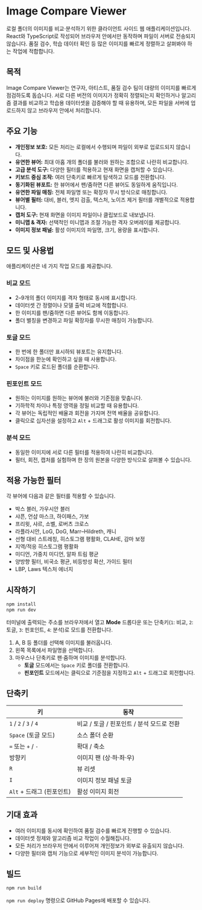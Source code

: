 # Image Compare Viewer

로컬 폴더의 이미지를 비교·분석하기 위한 클라이언트 사이드 웹 애플리케이션입니다. React와 TypeScript로 작성되어 브라우저 안에서만 동작하며 파일이 서버로 전송되지 않습니다. 품질 검수, 학습 데이터 확인 등 많은 이미지를 빠르게 정렬하고 살펴봐야 하는 작업에 적합합니다.

## 목적
Image Compare Viewer는 연구자, 아티스트, 품질 검수 팀이 대량의 이미지를 빠르게 점검하도록 돕습니다. 서로 다른 버전의 이미지가 정확히 정렬되는지 확인하거나 알고리즘 결과를 비교하고 학습용 데이터셋을 검증해야 할 때 유용하며, 모든 파일을 서버에 업로드하지 않고 브라우저 안에서 처리합니다.

## 주요 기능
- **개인정보 보호:** 모든 처리는 로컬에서 수행되며 파일이 외부로 업로드되지 않습니다.
- **유연한 뷰어:** 최대 아홉 개의 폴더를 불러와 원하는 조합으로 나란히 비교합니다.
- **고급 분석 도구:** 다양한 필터를 적용하고 현재 화면을 캡처할 수 있습니다.
- **키보드 중심 조작:** 여러 단축키로 빠르게 탐색하고 모드를 전환합니다.
- **동기화된 뷰포트:** 한 뷰어에서 팬/줌하면 다른 뷰어도 동일하게 움직입니다.
- **유연한 파일 매칭:** 전체 파일명 또는 확장자 무시 방식으로 매칭합니다.
- **뷰어별 필터:** 대비, 블러, 엣지 검출, 텍스처, 노이즈 제거 필터를 개별적으로 적용합니다.
- **캡처 도구:** 현재 화면을 이미지 파일이나 클립보드로 내보냅니다.
- **미니맵 & 격자:** 선택적인 미니맵과 조절 가능한 격자 오버레이를 제공합니다.
- **이미지 정보 패널:** 활성 이미지의 파일명, 크기, 용량을 표시합니다.

## 모드 및 사용법
애플리케이션은 네 가지 작업 모드를 제공합니다.

### 비교 모드
- 2–9개의 폴더 이미지를 격자 형태로 동시에 표시합니다.
- 데이터셋 간 정렬이나 모델 출력 비교에 적합합니다.
- 한 이미지를 팬/줌하면 다른 뷰어도 함께 이동합니다.
- 폴더 별칭을 변경하고 파일 확장자를 무시한 매칭이 가능합니다.

### 토글 모드
- 한 번에 한 폴더만 표시하되 뷰포트는 유지합니다.
- 차이점을 한눈에 확인하고 싶을 때 사용합니다.
- `Space` 키로 로드된 폴더를 순환합니다.

### 핀포인트 모드
- 원하는 이미지를 원하는 뷰어에 불러와 기준점을 맞춥니다.
- 기하학적 차이나 특정 영역을 정밀 비교할 때 유용합니다.
- 각 뷰어는 독립적인 배율과 회전을 가지며 전역 배율을 공유합니다.
- 클릭으로 십자선을 설정하고 `Alt` + 드래그로 활성 이미지를 회전합니다.

### 분석 모드
- 동일한 이미지에 서로 다른 필터를 적용하여 나란히 비교합니다.
- 필터, 회전, 캡처를 실험하며 한 장의 원본을 다양한 방식으로 살펴볼 수 있습니다.

## 적용 가능한 필터
각 뷰어에 다음과 같은 필터를 적용할 수 있습니다.

- 박스 블러, 가우시안 블러
- 샤픈, 언샵 마스크, 하이패스, 가보
- 프리윗, 샤르, 소벨, 로버츠 크로스
- 라플라시안, LoG, DoG, Marr–Hildreth, 캐니
- 선형 대비 스트레칭, 히스토그램 평활화, CLAHE, 감마 보정
- 지역/적응 히스토그램 평활화
- 미디언, 가중치 미디언, 알파 트림 평균
- 양방향 필터, 비국소 평균, 비등방성 확산, 가이드 필터
- LBP, Laws 텍스처 에너지

## 시작하기
```bash
npm install
npm run dev
```

터미널에 출력되는 주소를 브라우저에서 열고 **Mode** 드롭다운 또는 단축키(`1`: 비교, `2`: 토글, `3`: 핀포인트, `4`: 분석)로 모드를 전환합니다.

1. A, B 등 폴더를 선택해 이미지를 불러옵니다.  
2. 왼쪽 목록에서 파일명을 선택합니다.  
3. 마우스나 단축키로 팬·줌하며 이미지를 분석합니다.  
   - **토글** 모드에서는 `Space` 키로 폴더를 전환합니다.  
   - **핀포인트** 모드에서는 클릭으로 기준점을 지정하고 `Alt` + 드래그로 회전합니다.

## 단축키

| 키                         | 동작                                   |
| -------------------------- | -------------------------------------- |
| `1` / `2` / `3` / `4`      | 비교 / 토글 / 핀포인트 / 분석 모드로 전환 |
| `Space` (토글 모드)       | 소스 폴더 순환                         |
| `=` 또는 `+` / `-`        | 확대 / 축소                           |
| 방향키                     | 이미지 팬 (상·하·좌·우)                |
| `R`                        | 뷰 리셋                                |
| `I`                        | 이미지 정보 패널 토글                  |
| `Alt` + 드래그 (핀포인트) | 활성 이미지 회전                       |

## 기대 효과

- 여러 이미지를 동시에 확인하여 품질 검수를 빠르게 진행할 수 있습니다.
- 데이터셋 정제와 알고리즘 비교 작업이 수월해집니다.
- 모든 처리가 브라우저 안에서 이루어져 개인정보가 외부로 유출되지 않습니다.
- 다양한 필터와 캡처 기능으로 세부적인 이미지 분석이 가능합니다.

## 빌드

```bash
npm run build
```

`npm run deploy` 명령으로 GitHub Pages에 배포할 수 있습니다.
